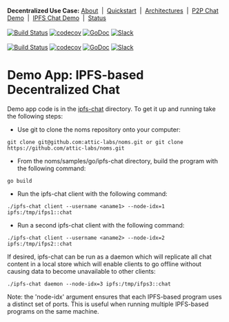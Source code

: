**Decentralized Use Case:** [About](about.md)&nbsp; | &nbsp;[Quickstart](quickstart.md)&nbsp; | &nbsp;[Architectures](architectures.md)&nbsp; | &nbsp;[P2P Chat Demo](demo-p2p-chat.md)&nbsp; | &nbsp;[IPFS Chat Demo](demo-ipfs-chat.md)&nbsp; | &nbsp;[Status](status.md)
<br><br>
[![Build Status](http://jenkins3.noms.io/buildStatus/icon?job=NomsMasterBuilder)](http://jenkins3.noms.io/job/NomsMasterBuilder/)
[![codecov](https://codecov.io/gh/attic-labs/noms/branch/master/graph/badge.svg)](https://codecov.io/gh/attic-labs/noms)
[![GoDoc](https://godoc.org/github.com/attic-labs/noms?status.svg)](https://godoc.org/github.com/attic-labs/noms)
[![Slack](http://slack.noms.io/badge.svg)](http://slack.noms.io)
<br><br>
[![Build Status](http://jenkins3.noms.io/buildStatus/icon?job=NomsMasterBuilder)](http://jenkins3.noms.io/job/NomsMasterBuilder/)
[![codecov](https://codecov.io/gh/attic-labs/noms/branch/master/graph/badge.svg)](https://codecov.io/gh/attic-labs/noms)
[![GoDoc](https://godoc.org/github.com/attic-labs/noms?status.svg)](https://godoc.org/github.com/attic-labs/noms)
[![Slack](http://slack.noms.io/badge.svg)](http://slack.noms.io)

# Demo App: IPFS-based Decentralized Chat

Demo app code is in the
[ipfs-chat](https://github.com/attic-labs/noms/tree/master/samples/go/ipfs-chat/)
directory. To get it up and running take the following steps:
* Use git to clone the noms repository onto your computer:
```
git clone git@github.com:attic-labs/noms.git or git clone https://github.com/attic-labs/noms.git
```
* From the noms/samples/go/ipfs-chat directory, build the program with the following command:
```
go build
```
* Run the ipfs-chat client with the following command:
```
./ipfs-chat client --username <aname1> --node-idx=1 ipfs:/tmp/ifps1::chat
```
* Run a second ipfs-chat client with the following command:
```
./ipfs-chat client --username <aname2> --node-idx=2 ipfs:/tmp/ifps2::chat
```
  
If desired, ipfs-chat can be run as a daemon which will replicate all
chat content in a local store which will enable clients to go offline
without causing data to become unavailable to other clients:

```
./ipfs-chat daemon --node-idx=3 ipfs:/tmp/ifps3::chat
```

Note: the 'node-idx' argument ensures that each IPFS-based program
uses a distinct set of ports. This is useful when running multiple
IPFS-based programs on the same machine.
